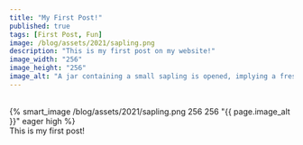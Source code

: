 ```yaml
---
title: "My First Post!"
published: true
tags: [First Post, Fun]
image: /blog/assets/2021/sapling.png
description: "This is my first post on my website!"
image_width: "256"
image_height: "256"
image_alt: "A jar containing a small sapling is opened, implying a fresh start full of potentials"
---
```

<br>
{% smart_image /blog/assets/2021/sapling.png 256 256 "{{ page.image_alt }}" eager high %}
<br>
This is my first post!
